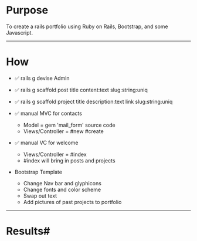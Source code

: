 # Purpose #
To create a rails portfolio using Ruby on Rails, Bootstrap, and some Javascript.

- - - -
# How #
* ✅ rails g devise Admin
* ✅ rails g scaffold post title content:text slug:string:uniq
* ✅ rails g scaffold project title description:text link slug:string:uniq
* ✅ manual MVC for contacts
  *  Model = gem 'mail_form' source code
  *  Views/Controller = #new #create
* ✅ manual VC for welcome
  *  Views/Controller = #index
    * #index will bring in posts and projects

* Bootstrap Template
  * Change Nav bar and glyphicons
  * Change fonts and color scheme
  * Swap out text
  * Add pictures of past projects to portfolio

- - - -
# Results#
